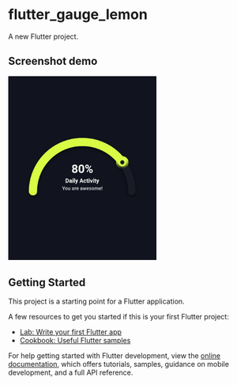 # flutter_gauge_lemon

A new Flutter project.

## Screenshot demo

<p>
  <a href="https://bit.ly/3KFtgrK" target="_blank" rel="noreferrer">
    <img
      src="https://raw.githubusercontent.com/kenyk7/flutter_gauge_lemon/main/screenshot.jpg"
      alt="Spotify"
      width="300"
    />
  </a>
</p>

## Getting Started

This project is a starting point for a Flutter application.

A few resources to get you started if this is your first Flutter project:

- [Lab: Write your first Flutter app](https://docs.flutter.dev/get-started/codelab)
- [Cookbook: Useful Flutter samples](https://docs.flutter.dev/cookbook)

For help getting started with Flutter development, view the
[online documentation](https://docs.flutter.dev/), which offers tutorials,
samples, guidance on mobile development, and a full API reference.

